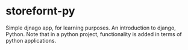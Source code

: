 # storefornt-py
Simple djnago app, for learning purposes.
An introduction to django, Python.
Note that in a python project, functionality is added in terms of python applications. 
